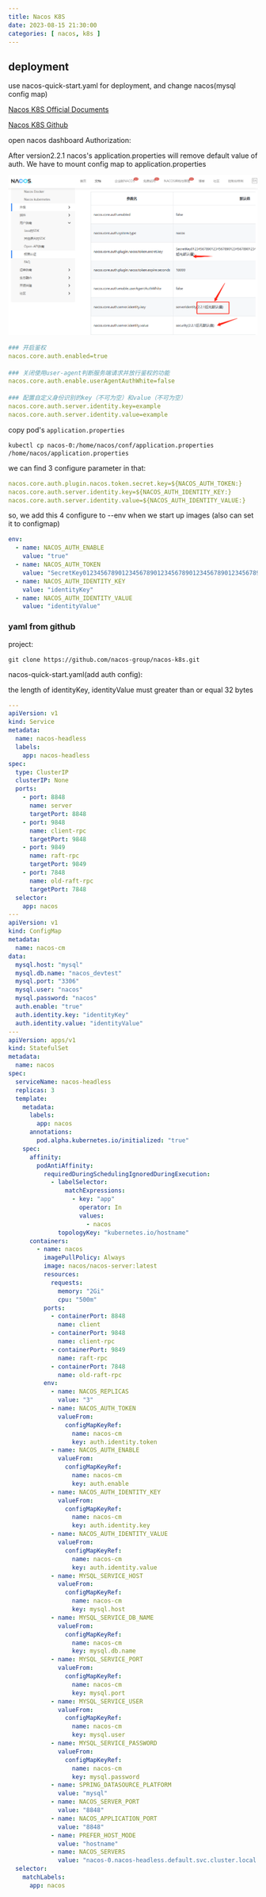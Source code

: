 ```yaml
---
title: Nacos K8S
date: 2023-08-15 21:30:00
categories: [ nacos, k8s ]
---
```


## deployment

use nacos-quick-start.yaml for deployment, and change nacos(mysql config map)

[Nacos K8S Official Documents](https://nacos.io/zh-cn/docs/use-nacos-with-kubernetes.html)

[Nacos K8S Github](https://github.com/nacos-group/nacos-k8s)

open nacos dashboard Authorization:

After version2.2.1 nacos's application.properties will remove default value of auth.
We have to mount config map to application.properties

<img src="../../../../images/pic_nacos_k8s_conf.png" alt="config map" style="zoom:75%;" />

```yaml
### 开启鉴权
nacos.core.auth.enabled=true

### 关闭使用user-agent判断服务端请求并放行鉴权的功能
nacos.core.auth.enable.userAgentAuthWhite=false

### 配置自定义身份识别的key（不可为空）和value（不可为空）
nacos.core.auth.server.identity.key=example
nacos.core.auth.server.identity.value=example
```

copy pod's `application.properties`

```shell
kubectl cp nacos-0:/home/nacos/conf/application.properties /home/nacos/application.properties
```

we can find 3 configure parameter in that:

```yaml
nacos.core.auth.plugin.nacos.token.secret.key=${NACOS_AUTH_TOKEN:}
nacos.core.auth.server.identity.key=${NACOS_AUTH_IDENTITY_KEY:}
nacos.core.auth.server.identity.value=${NACOS_AUTH_IDENTITY_VALUE:}
```

so, we add this 4 configure to --env when we start up images (also can set it to configmap)

```yaml
env:
  - name: NACOS_AUTH_ENABLE
    value: "true"
  - name: NACOS_AUTH_TOKEN
    value: "SecretKey012345678901234567890123456789012345678901234567890123456789"
  - name: NACOS_AUTH_IDENTITY_KEY
    value: "identityKey"
  - name: NACOS_AUTH_IDENTITY_VALUE
    value: "identityValue"
```

### yaml from github

project:

```shell
git clone https://github.com/nacos-group/nacos-k8s.git
```

nacos-quick-start.yaml(add auth config):

the length of identityKey, identityValue must greater than or equal 32 bytes

```yaml
---
apiVersion: v1
kind: Service
metadata:
  name: nacos-headless
  labels:
    app: nacos-headless
spec:
  type: ClusterIP
  clusterIP: None
  ports:
    - port: 8848
      name: server
      targetPort: 8848
    - port: 9848
      name: client-rpc
      targetPort: 9848
    - port: 9849
      name: raft-rpc
      targetPort: 9849
    - port: 7848
      name: old-raft-rpc
      targetPort: 7848
  selector:
    app: nacos
---
apiVersion: v1
kind: ConfigMap
metadata:
  name: nacos-cm
data:
  mysql.host: "mysql"
  mysql.db.name: "nacos_devtest"
  mysql.port: "3306"
  mysql.user: "nacos"
  mysql.password: "nacos"
  auth.enable: "true"
  auth.identity.key: "identityKey"
  auth.identity.value: "identityValue"
---
apiVersion: apps/v1
kind: StatefulSet
metadata:
  name: nacos
spec:
  serviceName: nacos-headless
  replicas: 3
  template:
    metadata:
      labels:
        app: nacos
      annotations:
        pod.alpha.kubernetes.io/initialized: "true"
    spec:
      affinity:
        podAntiAffinity:
          requiredDuringSchedulingIgnoredDuringExecution:
            - labelSelector:
                matchExpressions:
                  - key: "app"
                    operator: In
                    values:
                      - nacos
              topologyKey: "kubernetes.io/hostname"
      containers:
        - name: nacos
          imagePullPolicy: Always
          image: nacos/nacos-server:latest
          resources:
            requests:
              memory: "2Gi"
              cpu: "500m"
          ports:
            - containerPort: 8848
              name: client
            - containerPort: 9848
              name: client-rpc
            - containerPort: 9849
              name: raft-rpc
            - containerPort: 7848
              name: old-raft-rpc
          env:
            - name: NACOS_REPLICAS
              value: "3"
            - name: NACOS_AUTH_TOKEN
              valueFrom:
                configMapKeyRef:
                  name: nacos-cm
                  key: auth.identity.token
            - name: NACOS_AUTH_ENABLE
              valueFrom:
                configMapKeyRef:
                  name: nacos-cm
                  key: auth.enable
            - name: NACOS_AUTH_IDENTITY_KEY
              valueFrom:
                configMapKeyRef:
                  name: nacos-cm
                  key: auth.identity.key
            - name: NACOS_AUTH_IDENTITY_VALUE
              valueFrom:
                configMapKeyRef:
                  name: nacos-cm
                  key: auth.identity.value
            - name: MYSQL_SERVICE_HOST
              valueFrom:
                configMapKeyRef:
                  name: nacos-cm
                  key: mysql.host
            - name: MYSQL_SERVICE_DB_NAME
              valueFrom:
                configMapKeyRef:
                  name: nacos-cm
                  key: mysql.db.name
            - name: MYSQL_SERVICE_PORT
              valueFrom:
                configMapKeyRef:
                  name: nacos-cm
                  key: mysql.port
            - name: MYSQL_SERVICE_USER
              valueFrom:
                configMapKeyRef:
                  name: nacos-cm
                  key: mysql.user
            - name: MYSQL_SERVICE_PASSWORD
              valueFrom:
                configMapKeyRef:
                  name: nacos-cm
                  key: mysql.password
            - name: SPRING_DATASOURCE_PLATFORM
              value: "mysql"
            - name: NACOS_SERVER_PORT
              value: "8848"
            - name: NACOS_APPLICATION_PORT
              value: "8848"
            - name: PREFER_HOST_MODE
              value: "hostname"
            - name: NACOS_SERVERS
              value: "nacos-0.nacos-headless.default.svc.cluster.local:8848 nacos-1.nacos-headless.default.svc.cluster.local:8848 nacos-2.nacos-headless.default.svc.cluster.local:8848"
  selector:
    matchLabels:
      app: nacos
```